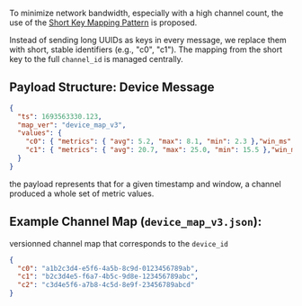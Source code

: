 To minimize network bandwidth, especially with a high channel count, the use of the [Short Key Mapping Pattern](DAQ_Nodes_Short_Key_Mapping.md) is proposed.

Instead of sending long UUIDs as keys in every message, we replace them with short, stable identifiers (e.g., "c0", "c1"). The mapping from the short key to the full `channel_id` is managed centrally.

## Payload Structure: Device Message


``` json
{
  "ts": 1693563330.123,
  "map_ver": "device_map_v3",
  "values": {
    "c0": { "metrics": { "avg": 5.2, "max": 8.1, "min": 2.3 },"win_ms": 1000 },
    "c1": { "metrics": { "avg": 20.7, "max": 25.0, "min": 15.5 },"win_ms": 1000}
  }
}
```
the payload represents that for a given timestamp and window, a channel produced a whole set of metric values.

## Example Channel Map (`device_map_v3.json`):

versionned channel map that corresponds to the `device_id`

``` json
{
  "c0": "a1b2c3d4-e5f6-4a5b-8c9d-0123456789ab",
  "c1": "b2c3d4e5-f6a7-4b5c-9d8e-123456789abc",
  "c2": "c3d4e5f6-a7b8-4c5d-8e9f-23456789abcd"
}
```
